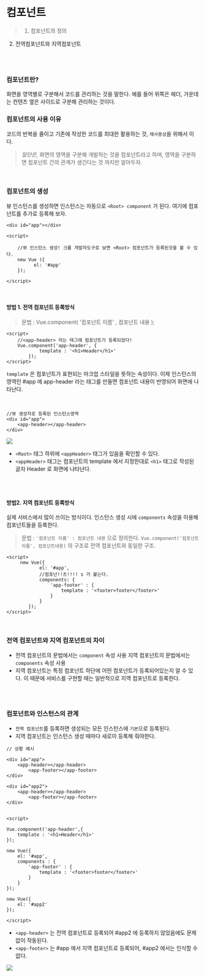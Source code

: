 # 컴포넌트

> 1. 컴포넌트의 정의
2. 전역컴포넌트와 지역컴포넌트


<br/>
<br/>

### 컴포넌트란?
화면을 영역별로 구분해서 코드를 관리하는 것을 말한다.
예를 들어 위쪽은 헤더, 가운데는 컨텐츠 옆은 사이드로 구분해 관리하는 것이다.

### 컴포넌트의 사용 이유

코드의 반복을 줄이고 기존에 작성한 코드를 최대한 활용하는 것, `재사용성`을 위해서 이다.

> _일단은,_
화면의 영역을 구분해 개발하는 것을 컴포넌트라고 하며,
영역을 구분하면 컴포넌트 간의 관계가 생긴다는 것 까지만 알아두자.

<br/>


### 컴포넌트의 생성
뷰 인스턴스를 생성하면 인스턴스는 자동으로 `<Root> component` 가 된다.
여기에 컴포넌트를 추가로 등록해 보자.

```
<div id="app"></div>

<script>

  	//뷰 인스턴스 생성! 크롬 개발자도구로 보면 <Root> 컴포넌트가 등록된것을 볼 수 있다.
 	new Vue ({
          el: '#app'
	});  

</script>
```
<br/>

#### 방법 1. 전역 컴포넌트 등록방식
> 문법 : 
Vue.component( '컴포넌트 이름' ,  컴포넌트 내용 );
```
<script>
	//<app-header> 라는 태그에 컴포넌트가 등록되었다!
	Vue.component('app-header', {
            template : '<h1>Header</h1>'
        });
</script>
```

`template` 은 컴포넌트가 표현되는 마크업 스타일을 뜻하는 속성이다.
이제 인스턴스의 영역인 #app 에 app-header 라는 태그를 만들면 컴포넌트 내용이 반영되어 화면에 나타난다.


<br/>

```
//뷰 생성자로 등록된 인스턴스영역
<div id="app">
	<app-header></app-header>
</div>
```
![](https://images.velog.io/images/mk928000000/post/5ffe1aee-2c75-4cb6-a270-3fd78b7bfcf7/%EC%BB%B4%ED%8F%AC%EB%84%8C%ED%8A%B80.PNG)


* `<Root>` 태그 하위에 `<appHeader>` 태그가 있음을 확인할 수 있다.
* `<appHeader>` 태그는 컴포넌트의 template 에서 지정한대로 `<h1>` 태그로 작성된 글자 Header 로 화면에 나타난다.

<br/>
<br/>

#### 방법2. 지역 컴포넌트 등록방식
실제 서비스에서 많이 쓰이는 방식이다.
인스턴스 생성 시에 `components` 속성을 이용해 컴포넌트들을 등록한다.

> 문법 : 
 `'컴포넌트 이름' : 컴포넌트 내용` 으로 정의한다.
  `Vue.component('컴포넌트이름', 컴포넌트내용)` 의 구조로 전역 컴포넌트와 동일한 구조.
```
<script>
	 new Vue({
            el: '#app',
            //컴포넌!!츠!!!! s 가 붙는다.
            components: {
                'app-footer' : {
                    template : '<footer>footer</footer>'
                }
            }
        });
</script>
```


<br/>

### 전역 컴포넌트와 지역 컴포넌트의 차이
* 전역 컴포넌트의 문법에서는 `component` 속성 사용
   지역 컴포넌트의 문법에서는 `components` 속성 사용
   <br/>
* 지역 컴포넌트는 특정 컴포넌트 하단에 어떤 컴포넌트가 등록되어있는지 알 수 있다.
이 때문에 서비스를 구현할 때는 일반적으로 지역 컴포넌트로 등록한다.

<br/>
<br/>

### 컴포넌트와 인스턴스의 관계
* `전역 컴포넌트`를 등록하면 생성되는 모든 인스턴스에 `기본`으로 등록된다.
* 지역 컴포넌트는 인스턴스 생성 때마다 새로이 등록해 줘야한다.

```
// 상황 예시

<div id="app">
	<app-header></app-header>
    	<app-footer></app-footer>
</div>

<div id="app2">
	<app-header></app-header>
    	<app-footer></app-footer>
</div>


<script>

Vue.component('app-header',{
	template : '<h1>Header</h1>'
});

new Vue({
	el: '#app',
    components : {
    	'app-footer' : {
        	template : '<footer>footer</footer>'
        }
    }
});

new Vue({
	el: '#app2'
});

</script>
```

* `<app-header>` 는 전역 컴포넌트로 등록되어 #app2 에 등록하지 않았음에도 문제없이 작동된다.
* `<app-footer>` 는 #app 에서 지역 컴포넌트로 등록되어, #app2 에서는 인식할 수 없다.

![](https://images.velog.io/images/mk928000000/post/9ece5933-88c1-4d64-8225-ccb8d60a7c3a/%EC%BB%B4%ED%8F%AC%EB%84%8C%ED%8A%B81.PNG)